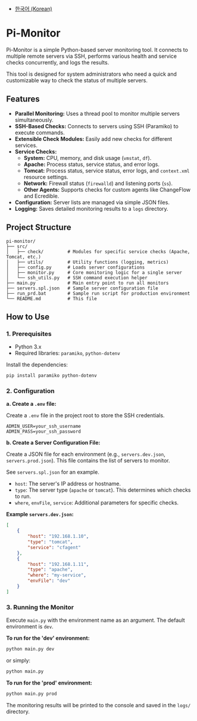 - [한국어 (Korean)](README.ko.md)

# Pi-Monitor

Pi-Monitor is a simple Python-based server monitoring tool. It connects to multiple remote servers via SSH, performs various health and service checks concurrently, and logs the results.

This tool is designed for system administrators who need a quick and customizable way to check the status of multiple servers.

## Features

-   **Parallel Monitoring:** Uses a thread pool to monitor multiple servers simultaneously.
-   **SSH-Based Checks:** Connects to servers using SSH (Paramiko) to execute commands.
-   **Extensible Check Modules:** Easily add new checks for different services.
-   **Service Checks:**
    -   **System:** CPU, memory, and disk usage (`vmstat`, `df`).
    -   **Apache:** Process status, service status, and error logs.
    -   **Tomcat:** Process status, service status, error logs, and `context.xml` resource settings.
    -   **Network:** Firewall status (`firewalld`) and listening ports (`ss`).
    -   **Other Agents:** Supports checks for custom agents like ChangeFlow and Ecredible.
-   **Configuration:** Server lists are managed via simple JSON files.
-   **Logging:** Saves detailed monitoring results to a `logs` directory.

## Project Structure

```
pi-monitor/
├── src/
│   ├── check/         # Modules for specific service checks (Apache, Tomcat, etc.)
│   ├── utils/         # Utility functions (logging, metrics)
│   ├── config.py      # Loads server configurations
│   ├── monitor.py     # Core monitoring logic for a single server
│   └── ssh_utils.py   # SSH command execution helper
├── main.py            # Main entry point to run all monitors
├── servers.spl.json   # Sample server configuration file
├── run_prd.bat        # Sample run script for production environment
└── README.md          # This file
```

## How to Use

### 1. Prerequisites

-   Python 3.x
-   Required libraries: `paramiko`, `python-dotenv`

Install the dependencies:
```bash
pip install paramiko python-dotenv
```

### 2. Configuration

**a. Create a `.env` file:**

Create a `.env` file in the project root to store the SSH credentials.

```
ADMIN_USER=your_ssh_username
ADMIN_PASS=your_ssh_password
```

**b. Create a Server Configuration File:**

Create a JSON file for each environment (e.g., `servers.dev.json`, `servers.prod.json`). This file contains the list of servers to monitor.

See `servers.spl.json` for an example.

-   `host`: The server's IP address or hostname.
-   `type`: The server type (`apache` or `tomcat`). This determines which checks to run.
-   `where`, `envFile`, `service`: Additional parameters for specific checks.

**Example `servers.dev.json`:**
```json
[
    {
        "host": "192.168.1.10",
        "type": "tomcat",
        "service": "cfagent"
    },
    {
        "host": "192.168.1.11",
        "type": "apache",
        "where": "my-service",
        "envFile": "dev"
    }
]
```

### 3. Running the Monitor

Execute `main.py` with the environment name as an argument. The default environment is `dev`.

**To run for the 'dev' environment:**
```bash
python main.py dev
```
or simply:
```bash
python main.py
```

**To run for the 'prod' environment:**
```bash
python main.py prod
```

The monitoring results will be printed to the console and saved in the `logs/` directory.
